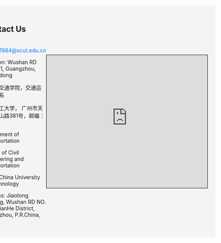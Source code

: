 ```yaml
---
# Documentation: https://hugoblox.com/docs/managing-content/

title: "Please contact us if you have any questions, and we will reply to them as soon as possible."
date: 2023-01-01
share: true
---
```


<style>

  body {
    margin: 0;
    padding: 0;
    display: flex;
    align-items: center;
    justify-content: center;
    min-height: 100vh;
  }
h1 {
    font-size: 1.5em; /* 调整标题字体大小为 1.5 倍默认大小 */
        text-align: center;
  }
  .content {
    
    display: flex;
    align-items: center;
    padding: 20px;
    max-width: 1200px;
  
    margin: 0 auto;
  }

  .content > div {
    flex-grow: 1;
    margin-right: 127px;
    flex-direction: column;
     align-items: center;
  }

  .content img {
    width: 100%;
    max-width: 256px;
    margin: 0 auto;
    border-radius: 0;
    
  }

  .content > div:last-child {
    flex-basis: 100%;
  }
  .author{
    width: 100%;
    height: 100%;
  }
  .ProIntroduce{
    margin-right:0%
  }
  h6{
    style="font-size: 14px;"
     margin-top:-3px;
  }
    /* 添加媒体查询，定义小屏幕样式 */
  @media only screen and (max-width: 600px) {
    p{
      font-size:9px
    }
  .content {
    display: flex;
    flex-direction: column; /* 在小屏幕上垂直排列 */
    align-items: center;
    padding: 10px;
    max-width: 1200px;
    margin: 0 auto;
    margin-left:13%
  }

   .content > div {
    flex-grow: 1;
    margin-bottom: 10px; /* 在小屏幕上增加间距 */
    flex-direction: column;
    align-items: center;
  }
  }
</style>

<!-- <div class="content">
<div class="author" style="display: flex; flex-direction: column; align-items: center;">
  <img src="Dr.ZhiyongWang.png" alt="左图">
  <h4 id="nH4">Dr. Zhiyong Wang</h4>
  <p>School of Civil Engineering and Transportation</p>
  <p>South China University of Technology</p>
</div>
  <div class="ProIntroduce">
     <h4>Biography</h4>
    <p style="text-align: justify; width:127%">I am an asssociate professor in the Department of transportation at the South China University of Technology. Before this, I was a postdoc with the Department of human geography and spatial planning at the Utrecht Universit and a postdoc in the GIScience research group at the Heidelberg University, Germany. I hold a PhD degree from the Delft University of Technology, in the Netherlands (graduated on 9 June 2015). My PhD research topic was “Navigation for first responders”, which was supervised by prof.dr. S. Zlatanova and Prof. dr. ir. P.J.M. van Oosterom. My fields of expertise include geomatics (spatial data modeling, processing, management and analysis), artificial intelligence (e.g., multi-agent system, machine learning), path planning, and optimization algorithms, etc. All of my publications can be found in Google Scholar and ResearchGate. I am also the secretary of ISPRS WG IV/8 Digital Twins for Mobility and Navigation.</p>
  </div>
</div> -->
 
<div style="background-color: #f4f4f4; padding: 20px; text-align: center; display: flex; align-items: center; justify-content: center;">
  <div style="flex: 1; text-align: left;">
    <h2>Contact Us</h2>
    <div style="margin-top: 15px;">
      <p>Email: <a style="color: #007bff; text-decoration: none;" href="mailto:zwang1984@scut.edu.cn">zwang1984@scut.edu.cn</a></p>
 <p>Location: Wushan RD NO. 381, Guangzhou, Guangdong</p>
      <p>土木与交通学院，交通运输工程系</p>
      <p>华南理工大学， 广州市天河区五山路381号，邮编：510641</p>
      <p>Department of Transportation</p>
      <p>School of Civil Engineering and Transportation</p>
      <p>South China University of Technology</p>
      <p>Address: Jiaotong Building, Wushan RD NO. 381., TianHe District, Guangzhou, P.R.China, 510641</p>
    </div>
  </div>
  <div style="flex: 1; text-align: center;">
    <iframe width="425" height="350" src="https://www.openstreetmap.org/export/embed.html?bbox=113.3360230922699%2C23.14835092336319%2C113.34266424179077%2C23.151778987296645&amp;layer=mapnik&amp;marker=23.15006256815578%2C113.33934366703033" style="border: 1px solid black"></iframe>
  </div>
</div>

    

